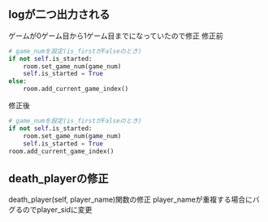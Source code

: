 ## logが二つ出力される
ゲームが0ゲーム目から1ゲーム目までになっていたので修正
修正前
```Python
# game_numを設定(is_firstがFalseのとき)
if not self.is_started:
    room.set_game_num(game_num)
    self.is_started = True
else:
    room.add_current_game_index()
```
修正後
```Python
# game_numを設定(is_firstがFalseのとき)
if not self.is_started:
    room.set_game_num(game_num)
    self.is_started = True
room.add_current_game_index()
```

## death_playerの修正
death_player(self, player_name)関数の修正
player_nameが重複する場合にバグるのでplayer_sidに変更